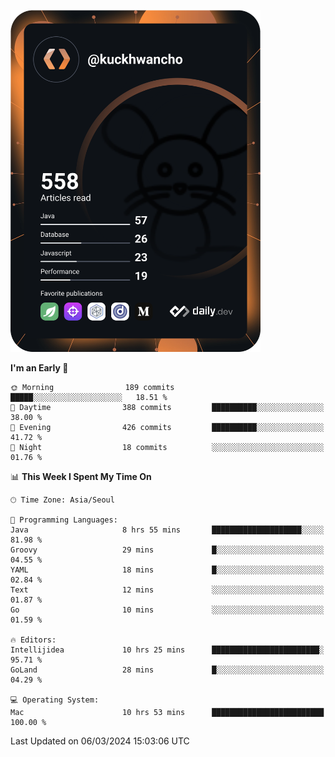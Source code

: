 <a href="https://app.daily.dev/kuckhwancho"><img src="https://github.com/kuckjwi0928/kuckjwi0928/blob/master/devcard.svg" width="400" alt="Kuckjwi Devcard"/></a>

<!--START_SECTION:waka-->
**I'm an Early 🐤** 

```text
🌞 Morning                189 commits         █████░░░░░░░░░░░░░░░░░░░░   18.51 % 
🌆 Daytime                388 commits         ██████████░░░░░░░░░░░░░░░   38.00 % 
🌃 Evening                426 commits         ██████████░░░░░░░░░░░░░░░   41.72 % 
🌙 Night                  18 commits          ░░░░░░░░░░░░░░░░░░░░░░░░░   01.76 % 
```


📊 **This Week I Spent My Time On** 

```text
🕑︎ Time Zone: Asia/Seoul

💬 Programming Languages: 
Java                     8 hrs 55 mins       ████████████████████░░░░░   81.98 % 
Groovy                   29 mins             █░░░░░░░░░░░░░░░░░░░░░░░░   04.55 % 
YAML                     18 mins             █░░░░░░░░░░░░░░░░░░░░░░░░   02.84 % 
Text                     12 mins             ░░░░░░░░░░░░░░░░░░░░░░░░░   01.87 % 
Go                       10 mins             ░░░░░░░░░░░░░░░░░░░░░░░░░   01.59 % 

🔥 Editors: 
Intellijidea             10 hrs 25 mins      ████████████████████████░   95.71 % 
GoLand                   28 mins             █░░░░░░░░░░░░░░░░░░░░░░░░   04.29 % 

💻 Operating System: 
Mac                      10 hrs 53 mins      █████████████████████████   100.00 % 
```


 Last Updated on 06/03/2024 15:03:06 UTC
<!--END_SECTION:waka-->

